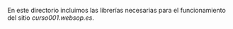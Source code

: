 En este directorio incluimos las librerías necesarias para el funcionamiento del sitio _curso001.websop.es_.

